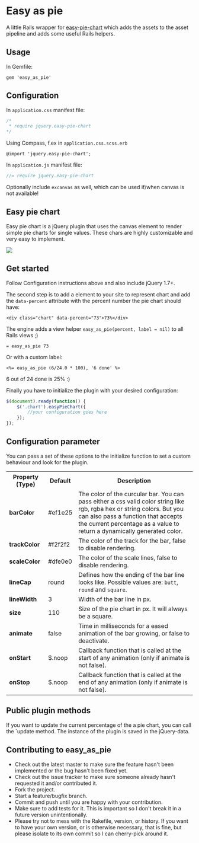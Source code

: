 Easy as pie
==============

A little Rails wrapper for [easy-pie-chart](https://github.com/rendro/easy-pie-chart) which adds the assets to the asset pipeline and adds some useful Rails helpers.

Usage
-----------

In Gemfile:

`gem 'easy_as_pie'`

Configuration
-----------

In `application.css` manifest file:

```css
/*
 * require jquery.easy-pie-chart
*/
```

Using Compass, f.ex in `application.css.scss.erb`

```
@import 'jquery.easy-pie-chart';
```

In `application.js` manifest file:

```javascript
//= require jquery.easy-pie-chart
```

Optionally include `excanvas` as well, which can be used if/when canvas is not available!

Easy pie chart
-----------

Easy pie chart is a jQuery plugin that uses the canvas element to render simple pie charts for single values.
These chars are highly customizable and very easy to implement.

![](https://github.com/rendro/easy-pie-chart/raw/master/img/easy-pie-chart.png)

Get started
-----------

Follow Configuration instructions above and also include jQuery 1.7+.

The second step is to add a element to your site to represent chart and add the `data-percent` attribute with the percent number the pie chart should have:

    <div class="chart" data-percent="73">73%</div>

The engine adds a view helper `easy_as_pie(percent, label = nil)` to all Rails views ;)

```haml
= easy_as_pie 73
```

Or with a custom label:

```erb
<%= easy_as_pie (6/24.0 * 100), '6 done' %>
```

6 out of 24 done is 25% :)

Finally you have to initialize the plugin with your desired configuration:

```javascript
$(document).ready(function() {
    $('.chart').easyPieChart({
        //your configuration goes here
    });
});
```

Configuration parameter
-----------------------

You can pass a set of these options to the initialize function to set a custom behaviour and look for the plugin.

<table>
    <tr>
        <th>Property (Type)</th>
        <th>Default</th>
        <th>Description</th>
    </tr>
    <tr>
        <td><strong>barColor</strong></td>
        <td>#ef1e25</td>
        <td>The color of the curcular bar. You can pass either a css valid color string like rgb, rgba hex or string colors. But you can also pass a function that accepts the current percentage as a value to return a dynamically generated color.</td>
    </tr>
    <tr>
        <td><strong>trackColor</strong></td>
        <td>#f2f2f2</td>
        <td>The color of the track for the bar, false to disable rendering.</td>
    </tr>
    <tr>
        <td><strong>scaleColor</strong></td>
        <td>#dfe0e0</td>
        <td>The color of the scale lines, false to disable rendering.</td>
    </tr>
    <tr>
        <td><strong>lineCap</strong></td>
        <td>round</td>
        <td>Defines how the ending of the bar line looks like. Possible values are: <code>butt</code>, <code>round</code> and <code>square</code>.</td>
    </tr>
    <tr>
        <td><strong>lineWidth</strong></td>
        <td>3</td>
        <td>Width of the bar line in px.</td>
    </tr>
    <tr>
        <td><strong>size</strong></td>
        <td>110</td>
        <td>Size of the pie chart in px. It will always be a square.</td>
    </tr>
    <tr>
        <td><strong>animate</strong></td>
        <td>false</td>
        <td>Time in milliseconds for a eased animation of the bar growing, or false to deactivate.</td>
    </tr>
    <tr>
        <td><strong>onStart</strong></td>
        <td>$.noop</td>
        <td>Callback function that is called at the start of any animation (only if animate is not false).</td>
    </tr>
    <tr>
        <td><strong>onStop</strong></td>
        <td>$.noop</td>
        <td>Callback function that is called at the end of any animation (only if animate is not false).</td>
    </tr>
</table>

Public plugin methods
-----------

If you want to update the current percentage of the a pie chart, you can call the `update method. The instance of the plugin is saved in the jQuery-data.

<script type="text/javascript">
$(function() {
    //create instance
    $('.chart').easyPieChart({
        animate: 2000
    });
    //update instance after 5 sec
    setTimeout(function() {
        $('.chart').data('easyPieChart').update(40);
    }, 5000);
});
</script>

## Contributing to easy_as_pie
 
* Check out the latest master to make sure the feature hasn't been implemented or the bug hasn't been fixed yet.
* Check out the issue tracker to make sure someone already hasn't requested it and/or contributed it.
* Fork the project.
* Start a feature/bugfix branch.
* Commit and push until you are happy with your contribution.
* Make sure to add tests for it. This is important so I don't break it in a future version unintentionally.
* Please try not to mess with the Rakefile, version, or history. If you want to have your own version, or is otherwise necessary, that is fine, but please isolate to its own commit so I can cherry-pick around it.

